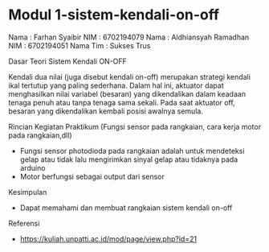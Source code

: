 # Modul 1-sistem-kendali-on-off
Nama : Farhan Syaibir
NIM  : 6702194079
Nama : Aldhiansyah Ramadhan
NIM  : 6702194051
Nama Tim : Sukses Trus

Dasar Teori Sistem Kendali ON-OFF

Kendali dua nilai (juga disebut kendali on-off) merupakan strategi kendali ikal tertutup yang paling sederhana. Dalam hal ini, aktuator dapat menghasilkan nilai variabel (besaran) yang dikendalikan dalam keadaan tenaga penuh atau tanpa tenaga sama sekali. Pada saat aktuator off, besaran yang dikendalikan kembali posisi awalnya semula. 

 Rincian Kegiatan Praktikum (Fungsi sensor pada rangkaian, cara kerja motor pada rangkaian,dll)
 - Fungsi sensor photodioda pada rangkaian adalah untuk mendeteksi gelap atau tidak lalu mengirimkan sinyal gelap atau tidaknya pada arduino
 - Motor berfungsi sebagai output dari sensor

 Kesimpulan
 - Dapat memahami dan membuat rangkaian sistem kendali on-off

 Referensi
 - https://kuliah.unpatti.ac.id/mod/page/view.php?id=21
